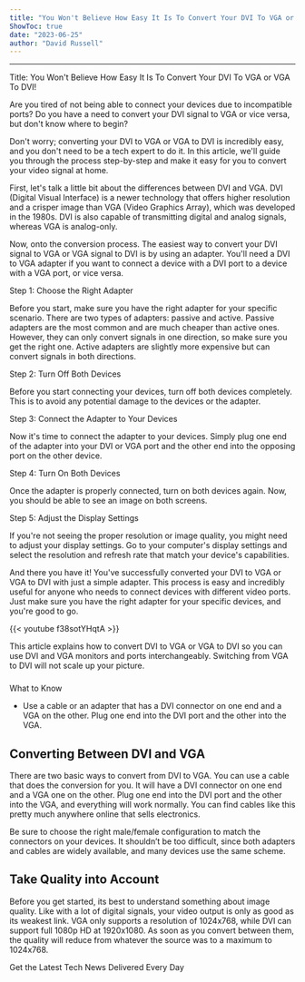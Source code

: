 ```yaml
---
title: "You Won't Believe How Easy It Is To Convert Your DVI To VGA or VGA To DVI!"
ShowToc: true 
date: "2023-06-25"
author: "David Russell"
---
```

*****
Title: You Won't Believe How Easy It Is To Convert Your DVI To VGA or VGA To DVI!

Are you tired of not being able to connect your devices due to incompatible ports? Do you have a need to convert your DVI signal to VGA or vice versa, but don't know where to begin?

Don't worry; converting your DVI to VGA or VGA to DVI is incredibly easy, and you don't need to be a tech expert to do it. In this article, we'll guide you through the process step-by-step and make it easy for you to convert your video signal at home.

First, let's talk a little bit about the differences between DVI and VGA. DVI (Digital Visual Interface) is a newer technology that offers higher resolution and a crisper image than VGA (Video Graphics Array), which was developed in the 1980s. DVI is also capable of transmitting digital and analog signals, whereas VGA is analog-only.

Now, onto the conversion process. The easiest way to convert your DVI signal to VGA or VGA signal to DVI is by using an adapter. You'll need a DVI to VGA adapter if you want to connect a device with a DVI port to a device with a VGA port, or vice versa.

Step 1: Choose the Right Adapter

Before you start, make sure you have the right adapter for your specific scenario. There are two types of adapters: passive and active. Passive adapters are the most common and are much cheaper than active ones. However, they can only convert signals in one direction, so make sure you get the right one. Active adapters are slightly more expensive but can convert signals in both directions.

Step 2: Turn Off Both Devices

Before you start connecting your devices, turn off both devices completely. This is to avoid any potential damage to the devices or the adapter.

Step 3: Connect the Adapter to Your Devices

Now it's time to connect the adapter to your devices. Simply plug one end of the adapter into your DVI or VGA port and the other end into the opposing port on the other device.

Step 4: Turn On Both Devices

Once the adapter is properly connected, turn on both devices again. Now, you should be able to see an image on both screens.

Step 5: Adjust the Display Settings

If you're not seeing the proper resolution or image quality, you might need to adjust your display settings. Go to your computer's display settings and select the resolution and refresh rate that match your device's capabilities.

And there you have it! You've successfully converted your DVI to VGA or VGA to DVI with just a simple adapter. This process is easy and incredibly useful for anyone who needs to connect devices with different video ports. Just make sure you have the right adapter for your specific devices, and you're good to go.

{{< youtube f38sotYHqtA >}} 




This article explains how to convert DVI to VGA or VGA to DVI so you can use DVI and VGA monitors and ports interchangeably. Switching from VGA to DVI will not scale up your picture.

 
### 
What to Know
 
- Use a cable or an adapter that has a DVI connector on one end and a VGA on the other. Plug one end into the DVI port and the other into the VGA.

 
##   Converting Between DVI and VGA  
 

There are two basic ways to convert from DVI to VGA. You can use a cable that does the conversion for you. It will have a DVI connector on one end and a VGA one on the other. Plug one end into the DVI port and the other into the VGA, and everything will work normally. You can find cables like this pretty much anywhere online that sells electronics.

 

Be sure to choose the right male/female configuration to match the connectors on your devices. It shouldn’t be too difficult, since both adapters and cables are widely available, and many devices use the same scheme.

 
##   Take Quality into Account  
 

Before you get started, its best to understand something about image quality. Like with a lot of digital signals, your video output is only as good as its weakest link. VGA only supports a resolution of 1024x768, while DVI can support full 1080p HD at 1920x1080. As soon as you convert between them, the quality will reduce from whatever the source was to a maximum to 1024x768.

 



 

Get the Latest Tech News Delivered Every Day




